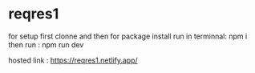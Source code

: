# reqres1

for setup first clonne and then
for package install run in terminnal: 
npm i 
then run :
npm run dev


hosted link  : 
https://reqres1.netlify.app/
